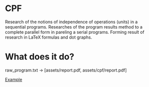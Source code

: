 # CPF
Research of the notions of independence of operations (units) in a sequential programs. 
Researches of the program results method to a complete parallel form in pareling a serial programs. 
Forming result of research in LaTeX formulas and dot graphs.

# What does it do?
raw_program.txt -> [assets/report.pdf, assets/cpf/report.pdf]

[Example](src/main/resources)
